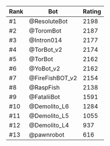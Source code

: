 Rank|Bot|Rating
---|---|---
#1|@ResoluteBot|2198
#2|@ToromBot|2187
#3|@Intron014|2177
#4|@TorBot_v2|2174
#5|@TorBot|2162
#6|@YoBot_v2|2162
#7|@FireFishBOT_v2|2154
#8|@RaspFish|2138
#9|@FataliiBot|1591
#10|@Demolito_L6|1284
#11|@Demolito_L5|1055
#12|@Demolito_L4|937
#13|@pawnrobot|616
